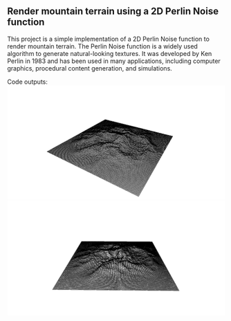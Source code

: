 ## Render mountain terrain using a 2D Perlin Noise function

This project is a simple implementation of a 2D Perlin Noise function to render mountain terrain. The Perlin Noise function is a widely used algorithm to generate natural-looking textures. It was developed by Ken Perlin in 1983 and has been used in many applications, including computer graphics, procedural content generation, and simulations.

Code outputs:
![image](textures/mountain1.png)
![image](textures/mountain2.png)
